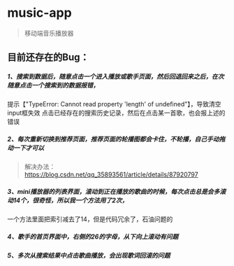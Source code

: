 # music-app

> 移动端音乐播放器

## 目前还存在的Bug：

##### 1、搜索到数据后，随意点击一个进入播放或歌手页面，然后回退回来之后，在次随意点击一个搜索到的数据报错，
   提示【"TypeError: Cannot read property 'length' of undefined"】，导致清空input框失效
   点击已经存在的搜索历史记录，然后在点击某一首歌，也会报上述的错误
##### 2、每次重新切换到推荐页面，推荐页面的轮播图都会卡住，不轮播，自己手动拖动一下才可以
> 解决办法：https://blog.csdn.net/qq_35893561/article/details/87920797
##### 3、mini播放器的列表界面，滚动到正在播放的歌曲的时候，每次点击总是会多滚动14个，很奇怪，所以我一个方法用了2次，
   一个方法里面把索引减去了14，但是代码冗余了，石油问题的
##### 4、歌手的首页界面中，右侧的26的字母，从下向上滚动有问题
##### 5、多次从搜索结果中点击歌曲播放，会出现歌词回滚的问题
